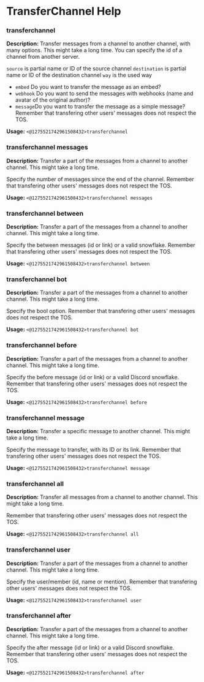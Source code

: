 # TransferChannel Help

### transferchannel

**Description:** Transfer messages from a channel to another channel, with many options. This might take a long time.
You can specify the id of a channel from another server.

`source` is partial name or ID of the source channel
`destination` is partial name or ID of the destination channel
`way` is the used way
- `embed` Do you want to transfer the message as an embed?
- `webhook` Do you want to send the messages with webhooks (name and avatar of the original author)?
- `message`Do you want to transfer the message as a simple message?
Remember that transfering other users' messages does not respect the TOS.

**Usage:** `<@1275521742961508432>transferchannel`

### transferchannel messages

**Description:** Transfer a part of the messages from a channel to another channel. This might take a long time.

Specify the number of messages since the end of the channel.
Remember that transfering other users' messages does not respect the TOS.

**Usage:** `<@1275521742961508432>transferchannel messages`

### transferchannel between

**Description:** Transfer a part of the messages from a channel to another channel. This might take a long time.

Specify the between messages (id or link) or a valid snowflake.
Remember that transfering other users' messages does not respect the TOS.

**Usage:** `<@1275521742961508432>transferchannel between`

### transferchannel bot

**Description:** Transfer a part of the messages from a channel to another channel. This might take a long time.

Specify the bool option.
Remember that transfering other users' messages does not respect the TOS.

**Usage:** `<@1275521742961508432>transferchannel bot`

### transferchannel before

**Description:** Transfer a part of the messages from a channel to another channel. This might take a long time.

Specify the before message (id or link) or a valid Discord snowflake.
Remember that transfering other users' messages does not respect the TOS.

**Usage:** `<@1275521742961508432>transferchannel before`

### transferchannel message

**Description:** Transfer a specific message to another channel. This might take a long time.

Specify the message to transfer, with its ID or its link.
Remember that transfering other users' messages does not respect the TOS.

**Usage:** `<@1275521742961508432>transferchannel message`

### transferchannel all

**Description:** Transfer all messages from a channel to another channel. This might take a long time.

Remember that transfering other users' messages does not respect the TOS.

**Usage:** `<@1275521742961508432>transferchannel all`

### transferchannel user

**Description:** Transfer a part of the messages from a channel to another channel. This might take a long time.

Specify the user/member (id, name or mention).
Remember that transfering other users' messages does not respect the TOS.

**Usage:** `<@1275521742961508432>transferchannel user`

### transferchannel after

**Description:** Transfer a part of the messages from a channel to another channel. This might take a long time.

Specify the after message (id or link) or a valid Discord snowflake.
Remember that transfering other users' messages does not respect the TOS.

**Usage:** `<@1275521742961508432>transferchannel after`

